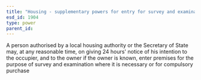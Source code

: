 ```yaml
---
title: "Housing - supplementary powers for entry for survey and examination"
esd_id: 1904
type: power
parent_id:  
---
```


A person authorised by a local housing authority or the Secretary of State may, at any reasonable time, on giving 24 hours' notice of his intention to the occupier, and to the owner if the owner is known, enter premises for the purpose of survey and examination where it is necessary or for compulsory purchase

